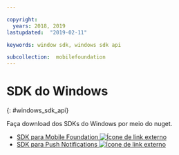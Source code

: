 ```yaml
---

copyright:
  years: 2018, 2019
lastupdated:  "2019-02-11"

keywords: window sdk, windows sdk api

subcollection:  mobilefoundation
---
```


#	SDK do Windows
{: #windows_sdk_api}

Faça download dos SDKs do Windows por meio do nuget.

* [SDK para Mobile Foundation ![Ícone de link externo](../../icons/launch-glyph.svg "Ícone de link externo")](https://www.nuget.org/packages/IBM.MobileFirstPlatformFoundation/)
* [SDK para Push Notifications ![Ícone de link externo](../../icons/launch-glyph.svg "Ícone de link externo")](https://www.nuget.org/packages/IBM.MobileFirstPlatformFoundationPush/)
